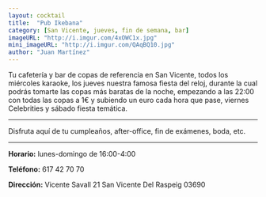 ```yaml
---
layout: cocktail
title:  "Pub Ikebana"
category: [San Vicente, jueves, fin de semana, bar]
imageURL: "http://i.imgur.com/4xOWC1x.jpg"
mini_imageURL: "http://i.imgur.com/QAqBQ10.jpg" 
author: "Juan Martínez"
---
```


Tu cafetería y bar de copas de referencia en San Vicente, todos los miércoles karaoke, los jueves nuestra famosa fiesta del reloj, durante la cual podrás tomarte las copas más baratas de la noche, empezando a las 22:00 con todas las copas a 1€ y subiendo un euro cada hora que pase, viernes Celebrities y sábado fiesta temática.

**************************************************************

Disfruta aquí de tu cumpleaños, after-office, fin de exámenes, boda, etc.

************************************************************

**Horario:** lunes-domingo de 16:00-4:00

**Teléfono:** 617 42 70 70

**Dirección:** Vicente Savall 21 San Vicente Del Raspeig 03690
